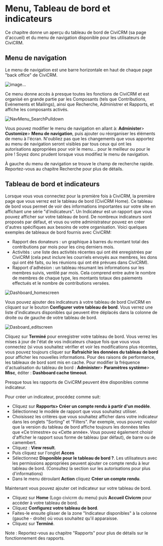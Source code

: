 Menu, Tableau de bord et indicateurs
============================

Ce chapitre donne un aperçu du tableau de bord de CiviCRM (sa page d'accueil) et du menu de navigation disponible pour les utilisateurs de CiviCRM.

Menu de navigation
-------------------
Le menu de navigation est une barre horizontale en haut de chaque page "back office" de CiviCRM.

![image](../img/4.5%20Menubar.png)... 

Ce menu donne accès à presque toutes les fonctions de CiviCRM et est organisé en grande partie par les Composants (tels que Contributions, Evénements et Mailings), ainsi que Recherche, Administrer et Rapports, et affiche les composants activés. 

![NavMenu_SearchPulldown](../img/CiviCRM_update-CiviCore-NavMenu_SearchPulldown-en.jpg "NavMenu_SearchPulldown")

Vous pouvez modifier le menu de navigation en allant à: **Administer**> **Customize**> **Menu de navigation**,  puis ajouter ou réorganiser les éléments de menu à l'écran. N'oubliez pas que les changements que vous apportez au menu de navigation seront visibles par tous ceux qui ont les autorisations appropriées pour voir le menu... pour le meilleur ou pour le pire ! Soyez donc prudent lorsque vous modifiez le menu de navigation.

À gauche du menu de navigation se trouve le champ de recherche rapide. Reportez-vous au chapitre Recherche pour plus de détails.

Tableau de bord et indicateurs  
-------------------------------
Lorsque vous vous connectez pour la première fois à CiviCRM, la première page que vous verrez est le tableau de bord (CiviCRM Home). Ce tableau de bord vous permet de voir des informations importantes sur votre site en affichant une série "d'indicateurs". Un Indicateur est un rapport que vous pouvez afficher sur votre tableau de bord. De nombreux indicateurs sont proposés par défaut, et vous ou votre administrateur pouvez en créer d'autres spécifiques aux besoins de votre organisation. Voici quelques exemples de tableaux de bord fournis avec CiviCRM:

-   Rapport des donateurs : un graphique à barres du montant total des contributions par mois pour les cinq derniers mois.
-   Activités : une liste des activités récentes qui ont été enregistrées par CiviCRM (cela peut inclure les courriels envoyés aux membres, les dons qui ont été faits, ou les réunions qui ont été prévues dans CiviCRM).
-   Rapport d'adhésion : un tableau résumant les informations sur les membres suivis, ventilé par mois. Cela comprend entre autre le nombre de membres de chaque type, les montants totaux des paiements effectués et le nombre de contributions versées.

![Dashboard_homescreen](../img/CiviCRM_update-CiviCore-Dashboard_homescreen-en.jpg "Dashboard_homescreen")

Vous pouvez ajouter des indicateurs à votre tableau de bord CiviCRM en cliquant sur le bouton **Configurer votre tableau de bord**. Vous verrez une liste d'indicateurs disponibles qui peuvent être déplacés dans la colonne de droite ou de gauche de votre tableau de bord.

![Dasboard_editscreen](../img/CiviCRM_update-CiviCore-Dasboard_editscreen-en.jpg "Dasboard_editscreen")

Cliquez sur **Terminé** pour enregistrer votre tableau de bord. Vous verrez les mises à jour de l'état de vos indicateurs chaque fois que vous vous connectez (si vous souhaitez vérifier et voir les modifications plus récentes, vous pouvez toujours cliquer sur **Rafraichir les données du tableau de bord** pour afficher les nouvelles informations. Pour des raisons de performance, les tableaux de bord sont mis en cache. Pour modifier la fréquence d'actualisation du tableau de bord :  **Administer**> **Paramètres système**> **Misc**,  éditer :  **Dashboard cache timeout**.

Presque tous les rapports de CiviCRM peuvent être disponibles comme indicateur.

Pour créer un indicateur, procédez comme suit:

-   Cliquez sur **Rapports> Créer un compte rendu à partir d'un modèle**.
-   Sélectionnez le modèle de rapport que vous souhaitez utiliser.
-   Choisissez les critères que vous souhaitez afficher dans votre indicateur dans les onglets "Sorting" et "Filters". Par exemple, vous pouvez vouloir que la version du tableau de bord affiche toujours les données telles que «Ce trimestre» ou «Cette année». Vous pouvez également choisir d'afficher le rapport sous forme de tableau (par défaut), de barre ou de camembert.
-   Cliquez : **View result**.
-   Puis cliquez sur l'onglet **Acces**
-   Sélectionnez  **Disponible pour le tableau de bord ?**. Les utilisateurs avec les permissions appropriées peuvent ajouter ce compte rendu à leur tableau de bord. (Consultez la section sur les autorisations pour plus d'informations)
-   Dans le menu déroulant **Action**  cliquez **Créer un compte rendu**.

Maintenant vous pouvez ajouter cet indicateur sur votre tableau de bord.
 
-   Cliquez sur **Home**  (Logo civicrm du menu) puis **Accueil Civicrm** pour accéder à votre tableau de bord.
-   Cliquez **Configurez votre tableau de bord**. 
-   Faites-le ensuite glisser de la zone "Indicateur disponibles" à la colonne (gauche - droite) où vous souhaitez qu'il apparaisse.
-   Cliquez sur **Terminé**. 

Note : Reportez-vous au chapitre "Rapports" pour plus de détails sur le fonctionnement des rapports.

